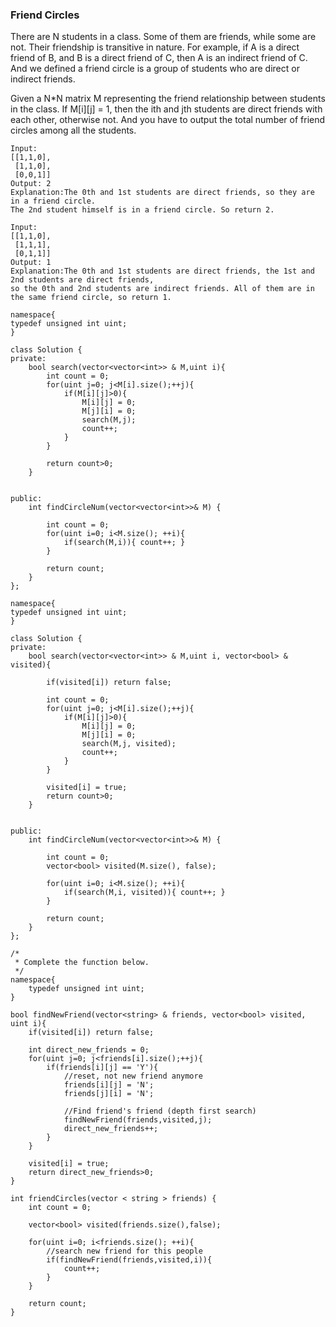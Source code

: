 ### Friend Circles

There are N students in a class. Some of them are friends, while some are not. Their friendship is transitive in nature. For example, if A is a direct friend of B, and B is a direct friend of C, then A is an indirect friend of C. And we defined a friend circle is a group of students who are direct or indirect friends.

Given a N\*N matrix M representing the friend relationship between students in the class. If M\[i\]\[j\] = 1, then the ith and jth students are direct friends with each other, otherwise not. And you have to output the total number of friend circles among all the students.

```
Input: 
[[1,1,0],
 [1,1,0],
 [0,0,1]]
Output: 2
Explanation:The 0th and 1st students are direct friends, so they are in a friend circle. 
The 2nd student himself is in a friend circle. So return 2.
```

```
Input: 
[[1,1,0],
 [1,1,1],
 [0,1,1]]
Output: 1
Explanation:The 0th and 1st students are direct friends, the 1st and 2nd students are direct friends, 
so the 0th and 2nd students are indirect friends. All of them are in the same friend circle, so return 1.
```

```
namespace{
typedef unsigned int uint;
}

class Solution {
private:
    bool search(vector<vector<int>> & M,uint i){
        int count = 0;
        for(uint j=0; j<M[i].size();++j){
            if(M[i][j]>0){
                M[i][j] = 0;
                M[j][i] = 0;
                search(M,j);
                count++;
            }
        }

        return count>0;
    }


public:
    int findCircleNum(vector<vector<int>>& M) {

        int count = 0;
        for(uint i=0; i<M.size(); ++i){
            if(search(M,i)){ count++; }
        }

        return count;
    }
};
```

```
namespace{
typedef unsigned int uint;
}

class Solution {
private:
    bool search(vector<vector<int>> & M,uint i, vector<bool> & visited){
        
        if(visited[i]) return false;
        
        int count = 0;
        for(uint j=0; j<M[i].size();++j){
            if(M[i][j]>0){
                M[i][j] = 0;
                M[j][i] = 0;
                search(M,j, visited);
                count++;
            }
        }

        visited[i] = true;
        return count>0;
    }
    

public:
    int findCircleNum(vector<vector<int>>& M) {

        int count = 0;
        vector<bool> visited(M.size(), false);
        
        for(uint i=0; i<M.size(); ++i){
            if(search(M,i, visited)){ count++; }
        }
        
        return count;
    }
};
```

```
/*
 * Complete the function below.
 */
namespace{
    typedef unsigned int uint;
}

bool findNewFriend(vector<string> & friends, vector<bool> visited, uint i){
    if(visited[i]) return false;

    int direct_new_friends = 0;
    for(uint j=0; j<friends[i].size();++j){
        if(friends[i][j] == 'Y'){
            //reset, not new friend anymore
            friends[i][j] = 'N';
            friends[j][i] = 'N';

            //Find friend's friend (depth first search)
            findNewFriend(friends,visited,j);
            direct_new_friends++;
        }
    }

    visited[i] = true;
    return direct_new_friends>0;
}

int friendCircles(vector < string > friends) {
    int count = 0;

    vector<bool> visited(friends.size(),false);

    for(uint i=0; i<friends.size(); ++i){
        //search new friend for this people
        if(findNewFriend(friends,visited,i)){
            count++;
        }
    }

    return count;
}
```



